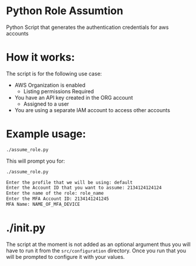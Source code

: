 # Python Role Assumtion
Python Script that generates the authentication credentials for aws accounts

# How it works:

The script is for the following use case:
- AWS Organization is enabled
  - Listing permissions Required
- You have an API key created in the ORG account
  - Assigned to a user
- You are using a separate IAM account to access other accounts

# Example usage:

```bash
./assume_role.py
```

This will prompt you for:
```bash
./assume_role.py

Enter the profile that we will be using: default
Enter the Account ID that you want to assume: 2134124124124
Enter the name of the role: role_name
Enter the MFA Account ID: 2134141241245
MFA Name: NAME_OF_MFA_DEVICE
```



# ./init.py

The script at the moment is not added as an optional argument thus you will have to run it from the `src/configuration` directory. Once you run that you will be prompted to configure it with your values.